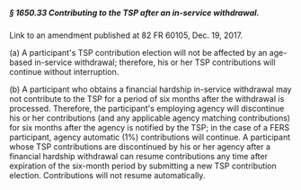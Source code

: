 ##### § 1650.33 Contributing to the TSP after an in-service withdrawal. #####

Link to an amendment published at 82 FR 60105, Dec. 19, 2017.

(a) A participant's TSP contribution election will not be affected by an age-based in-service withdrawal; therefore, his or her TSP contributions will continue without interruption.

(b) A participant who obtains a financial hardship in-service withdrawal may not contribute to the TSP for a period of six months after the withdrawal is processed. Therefore, the participant's employing agency will discontinue his or her contributions (and any applicable agency matching contributions) for six months after the agency is notified by the TSP; in the case of a FERS participant, agency automatic (1%) contributions will continue. A participant whose TSP contributions are discontinued by his or her agency after a financial hardship withdrawal can resume contributions any time after expiration of the six-month period by submitting a new TSP contribution election. Contributions will not resume automatically.